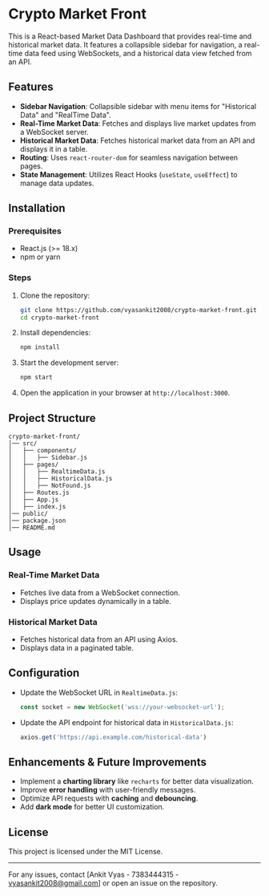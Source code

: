 # Crypto Market Front

This is a React-based Market Data Dashboard that provides real-time and historical market data. It features a collapsible sidebar for navigation, a real-time data feed using WebSockets, and a historical data view fetched from an API.

## Features

- **Sidebar Navigation**: Collapsible sidebar with menu items for "Historical Data" and "RealTime Data".
- **Real-Time Market Data**: Fetches and displays live market updates from a WebSocket server.
- **Historical Market Data**: Fetches historical market data from an API and displays it in a table.
- **Routing**: Uses `react-router-dom` for seamless navigation between pages.
- **State Management**: Utilizes React Hooks (`useState`, `useEffect`) to manage data updates.

## Installation

### Prerequisites
- React.js (>= 18.x)
- npm or yarn

### Steps
1. Clone the repository:
   ```sh   
   git clone https://github.com/vyasankit2008/crypto-market-front.git
   cd crypto-market-front
   ```
2. Install dependencies:
   ```sh
   npm install
   ```
3. Start the development server:
   ```sh
   npm start
   ```
4. Open the application in your browser at `http://localhost:3000`.

## Project Structure
```
crypto-market-front/
│── src/
│   ├── components/
│   │   ├── Sidebar.js
│   ├── pages/
│   │   ├── RealtimeData.js
│   │   ├── HistoricalData.js
│   │   ├── NotFound.js
│   ├── Routes.js
│   ├── App.js
│   ├── index.js
│── public/
│── package.json
│── README.md
```

## Usage

### Real-Time Market Data
- Fetches live data from a WebSocket connection.
- Displays price updates dynamically in a table.

### Historical Market Data
- Fetches historical data from an API using Axios.
- Displays data in a paginated table.

## Configuration

- Update the WebSocket URL in `RealtimeData.js`:
  ```js
  const socket = new WebSocket('wss://your-websocket-url');
  ```
- Update the API endpoint for historical data in `HistoricalData.js`:
  ```js
  axios.get('https://api.example.com/historical-data')
  ```

## Enhancements & Future Improvements
- Implement a **charting library** like `recharts` for better data visualization.
- Improve **error handling** with user-friendly messages.
- Optimize API requests with **caching** and **debouncing**.
- Add **dark mode** for better UI customization.

## License
This project is licensed under the MIT License.

---

For any issues, contact [Ankit Vyas - 7383444315 - vyasankit2008@gmail.com] or open an issue on the repository.